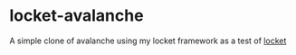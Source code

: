 locket-avalanche
================

A simple clone of avalanche using my locket framework as a test of [locket](https://github.com/tedajax/locket)